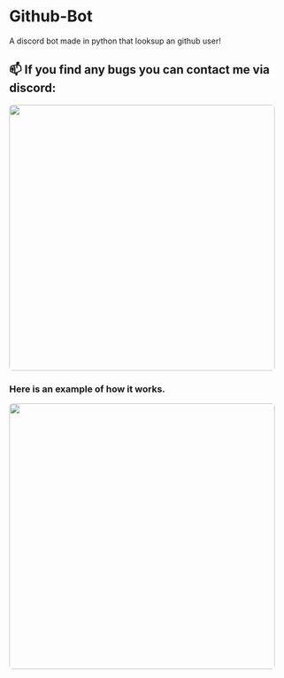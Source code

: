 # Github-Bot
A discord bot made in python that looksup an github user!
## 📫 If you find any bugs you can contact me via discord:
<img src='https://discord.c99.nl/widget/theme-4/903262208388132945.png' style='border-radius: 0.4rem; width: 30rem' />


### Here is an example of how it works.
<img src='https://i.ibb.co/sHX6zmt/image-7.png' style='border-radius: 0.4rem; width: 30rem' />
